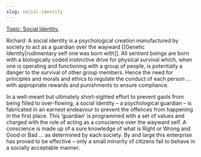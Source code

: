 ```yaml
---
slug: social-identity
---
```


[Topic: Social Identity](http://www.actualfreedom.com.au/library/topics/socialidentity.htm),

Richard: A social identity is a psychological creation manufactured by society to act as a guardian over the wayward [[Genetic Identity|rudimentary self one was born with]]. All sentient beings are born with a biologically coded instinctive drive for physical survival which, when one is operating and functioning with a group of people, is potentially a danger to the survival of other group members. Hence the need for principles and morals and ethics to regulate the conduct of each person ... with appropriate rewards and punishments to ensure compliance.

In a well-meant but ultimately short-sighted effort to prevent gaols from being filled to over-flowing, a social identity – a psychological guardian – is fabricated in an earnest endeavour to prevent the offences from happening in the first place. This ‘guardian’ is programmed with a set of values and charged with the role of acting as a conscience over the wayward self. A conscience is made up of a sure knowledge of what is Right or Wrong and Good or Bad ... as determined by each society. By and large this enterprise has proved to be effective – only a small minority of citizens fail to behave in a socially acceptable manner.